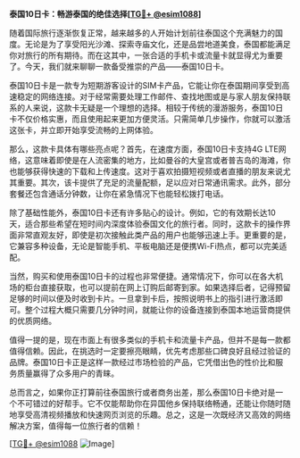 **泰国10日卡：畅游泰国的绝佳选择[[TG💪+ @esim1088](https://t.me/s/esim1088)]**

随着国际旅行逐渐恢复正常，越来越多的人开始计划前往泰国这个充满魅力的国度。无论是为了享受阳光沙滩、探索寺庙文化，还是品尝地道美食，泰国都能满足你对旅行的所有期待。而在这其中，一张合适的手机卡或流量卡就显得尤为重要了。今天，我们就来聊聊一款备受推崇的产品——泰国10日卡。

泰国10日卡是一款专为短期游客设计的SIM卡产品，它能让你在泰国期间享受到高速稳定的网络连接。对于经常需要处理工作邮件、查找地图或是与家人朋友保持联系的人来说，这款卡无疑是一个理想的选择。相较于传统的漫游服务，泰国10日卡不仅价格实惠，而且使用起来更加方便灵活。只需简单几步操作，你就可以激活这张卡，并立即开始享受流畅的上网体验。

那么，这款卡具体有哪些亮点呢？首先，在速度方面，泰国10日卡支持4G LTE网络，这意味着即使是在人流密集的地方，比如曼谷的大皇宫或者普吉岛的海滩，你也能够获得快速的下载和上传速度。这对于喜欢拍摄短视频或者直播的朋友来说尤其重要。其次，该卡提供了充足的流量配额，足以应对日常通讯需求。此外，部分套餐还包含通话分钟数，让你在紧急情况下也能轻松拨打电话。

除了基础性能外，泰国10日卡还有许多贴心的设计。例如，它的有效期长达10天，适合那些希望在短时间内深度体验泰国文化的旅行者。同时，这款卡的操作界面非常直观友好，即使是初次接触此类产品的用户也能够迅速上手。更重要的是，它兼容多种设备，无论是智能手机、平板电脑还是便携Wi-Fi热点，都可以完美适配。

当然，购买和使用泰国10日卡的过程也非常便捷。通常情况下，你可以在各大机场的柜台直接获取，也可以提前在网上订购后邮寄到家。如果选择后者，记得预留足够的时间以便及时收到卡片。一旦拿到卡后，按照说明书上的指引进行激活即可。整个过程大概只需要几分钟时间，就能让你的设备连接到泰国本地运营商提供的优质网络。

值得一提的是，现在市面上有很多类似的手机卡和流量卡产品，但并不是每一款都值得信赖。因此，在挑选时一定要擦亮眼睛，优先考虑那些口碑良好且经过验证的品牌。泰国10日卡正是这样一款经过市场检验的产品，它凭借出色的性价比和服务质量赢得了众多用户的青睐。

总而言之，如果你正打算前往泰国旅行或者商务出差，那么泰国10日卡绝对是一个不可错过的好帮手。它不仅能帮助你在异国他乡保持联络畅通，还能让你随时随地享受高清视频播放和快速网页浏览的乐趣。总之，这是一次既经济又高效的网络解决方案，值得每一位旅行者的信赖！

[[TG💪+ @esim1088](https://t.me/s/esim1088) ![Image](https://i.postimg.cc/4NQfJmqS/Snipaste-2025-05-13-00-14-12.png)]